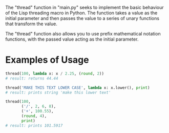 The "thread" function in "main.py" seeks to implement the basic behaviour of the Lisp
threading macro in Python. The function takes a value as the initial parameter and then
passes the value to a series of unary functions that transform the value.

The "thread" function also allows you to use prefix mathematical notation functions, with
the passed value acting as the initial parameter.

# Examples of Usage

```python
thread(100, lambda x: x / 2.25, (round, 2))
# result: returns 44.44

thread('MAKE THIS TEXT LOWER CASE', lambda x: x.lower(), print)
# result: prints string 'make this lower text'

thread(100,
       ('/', 2, 6, 8),
       ('+', 100.55),
       (round, 4),
       print)
# result: prints 101.5917
```
